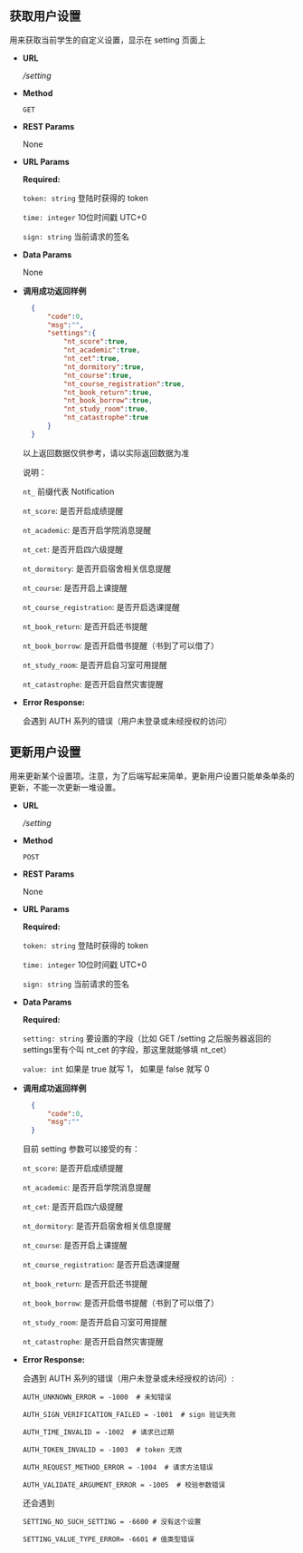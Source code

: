 ## **获取用户设置**

  用来获取当前学生的自定义设置，显示在 setting 页面上

- **URL**

  _/setting_

- **Method**

  `GET`

- **REST Params**
  
  None

- **URL Params**

  **Required:**

  `token: string` 登陆时获得的 token

  `time: integer` 10位时间戳 UTC+0

  `sign: string` 当前请求的签名

- **Data Params**

  None

- **调用成功返回样例**

  ```JSON
    {
        "code":0,
        "msg":"",
        "settings":{
            "nt_score":true,
            "nt_academic":true,
            "nt_cet":true,
            "nt_dormitory":true,
            "nt_course":true,
            "nt_course_registration":true,
            "nt_book_return":true,
            "nt_book_borrow":true,
            "nt_study_room":true,
            "nt_catastrophe":true
        }
    }
  ```
  
  以上返回数据仅供参考，请以实际返回数据为准
  
  说明：
  
  `nt_` 前缀代表 Notification
  
  `nt_score`: 是否开启成绩提醒
  
  `nt_academic`: 是否开启学院消息提醒
  
  `nt_cet`: 是否开启四六级提醒
  
  `nt_dormitory`: 是否开启宿舍相关信息提醒
  
  `nt_course`: 是否开启上课提醒
  
  `nt_course_registration`: 是否开启选课提醒
  
  `nt_book_return`: 是否开启还书提醒
  
  `nt_book_borrow`: 是否开启借书提醒（书到了可以借了）
  
  `nt_study_room`: 是否开启自习室可用提醒
  
  `nt_catastrophe`: 是否开启自然灾害提醒

- **Error Response:**

  会遇到 AUTH 系列的错误（用户未登录或未经授权的访问）


## **更新用户设置**

  用来更新某个设置项。注意，为了后端写起来简单，更新用户设置只能单条单条的更新，不能一次更新一堆设置。

- **URL**

  _/setting_

- **Method**

  `POST`

- **REST Params**
  
  None

- **URL Params**

  **Required:**

  `token: string` 登陆时获得的 token

  `time: integer` 10位时间戳 UTC+0

  `sign: string` 当前请求的签名

- **Data Params**

  **Required:**
  
  `setting: string` 要设置的字段（比如 GET /setting 之后服务器返回的settings里有个叫 nt_cet 的字段，那这里就能够填 nt_cet）
  
  `value: int` 如果是 true 就写 1， 如果是 false 就写 0

- **调用成功返回样例**

  ```JSON
    {
        "code":0,
        "msg":""
    }
  ```

  
  目前 setting 参数可以接受的有：
  
  `nt_score`: 是否开启成绩提醒
  
  `nt_academic`: 是否开启学院消息提醒
  
  `nt_cet`: 是否开启四六级提醒
  
  `nt_dormitory`: 是否开启宿舍相关信息提醒
  
  `nt_course`: 是否开启上课提醒
  
  `nt_course_registration`: 是否开启选课提醒
  
  `nt_book_return`: 是否开启还书提醒
  
  `nt_book_borrow`: 是否开启借书提醒（书到了可以借了）
  
  `nt_study_room`: 是否开启自习室可用提醒
  
  `nt_catastrophe`: 是否开启自然灾害提醒

- **Error Response:**

  会遇到 AUTH 系列的错误（用户未登录或未经授权的访问）:
  
  `AUTH_UNKNOWN_ERROR = -1000  # 未知错误`

    `AUTH_SIGN_VERIFICATION_FAILED = -1001  # sign 验证失败`
    
    `AUTH_TIME_INVALID = -1002  # 请求已过期`
    
    `AUTH_TOKEN_INVALID = -1003  # token 无效`
    
    `AUTH_REQUEST_METHOD_ERROR = -1004  # 请求方法错误`
    
    `AUTH_VALIDATE_ARGUMENT_ERROR = -1005  # 校验参数错误`
  
  还会遇到
  
  `SETTING_NO_SUCH_SETTING = -6600 # 没有这个设置`
  
  `SETTING_VALUE_TYPE_ERROR= -6601 # 值类型错误`